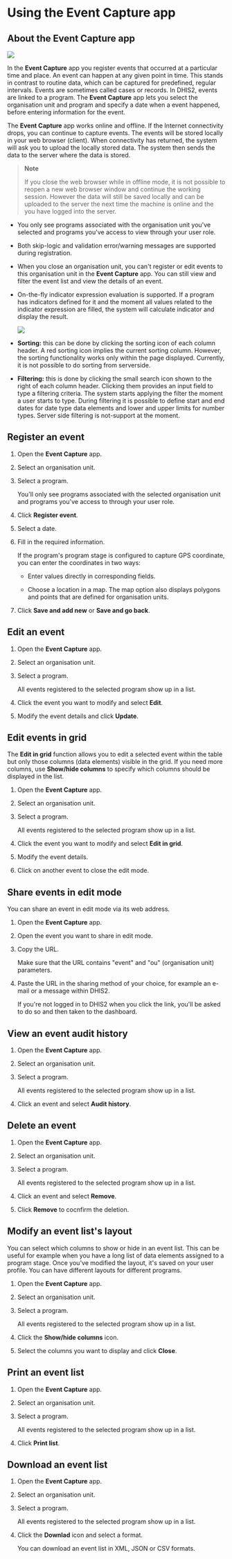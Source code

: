 # Using the Event Capture app

<!--DHIS2-SECTION-ID:event_capture_app-->

## About the Event Capture app

<!--DHIS2-SECTION-ID:about_event_capture_app-->

![](resources/images/event_capture/event_list.png)

In the **Event Capture** app you register events that occurred at a
particular time and place. An event can happen at any given point in
time. This stands in contrast to routine data, which can be captured for
predefined, regular intervals. Events are sometimes called cases or
records. In DHIS2, events are linked to a program. The **Event Capture**
app lets you select the organisation unit and program and specify a date
when a event happened, before entering information for the event.

The **Event Capture** app works online and offline. If the Internet
connectivity drops, you can continue to capture events. The events will
be stored locally in your web browser (client). When connectivity has
returned, the system will ask you to upload the locally stored data. The
system then sends the data to the server where the data is stored.

> **Note**
> 
> If you close the web browser while in offline mode, it is not possible
> to reopen a new web browser window and continue the working session.
> However the data will still be saved locally and can be uploaded to
> the server the next time the machine is online and the you have logged
> into the server.

  - You only see programs associated with the organisation unit you've
    selected and programs you've access to view through your user role.

  - Both skip-logic and validation error/warning messages are supported
    during registration.

  - When you close an organisation unit, you can't register or edit
    events to this organisation unit in the **Event Capture** app. You
    can still view and filter the event list and view the details of an
    event.

  - On-the-fly indicator expression evaluation is supported. If a
    program has indicators defined for it and the moment all values
    related to the indicator expression are filled, the system will
    calculate indicator and display the result.
    
    ![](resources/images/event_capture/event_editing.png)

  - **Sorting:** this can be done by clicking the sorting icon of each
    column header. A red sorting icon implies the current sorting
    column. However, the sorting functionality works only within the
    page displayed. Currently, it is not possible to do sorting from
    serverside.

  - **Filtering:** this is done by clicking the small search icon shown
    to the right of each column header. Clicking them provides an input
    field to type a filtering criteria. The system starts applying the
    filter the moment a user starts to type. During filtering it is
    possible to define start and end dates for date type data elements
    and lower and upper limits for number types. Server side filtering
    is not-support at the moment.

## Register an event

<!--DHIS2-SECTION-ID:event_capture_register_event-->

1.  Open the **Event Capture** app.

2.  Select an organisation unit.

3.  Select a program.
    
    You'll only see programs associated with the selected organisation
    unit and programs you've access to through your user role.

4.  Click **Register event**.

5.  Select a date.

6.  Fill in the required information.
    
    If the program's program stage is configured to capture GPS
    coordinate, you can enter the coordinates in two ways:
    
      - Enter values directly in corresponding fields.
    
      - Choose a location in a map. The map option also displays
        polygons and points that are defined for organisation units.

7.  Click **Save and add new** or **Save and go back**.

## Edit an event

<!--DHIS2-SECTION-ID:event_capture_edit_event-->

1.  Open the **Event Capture** app.

2.  Select an organisation unit.

3.  Select a program.
    
    All events registered to the selected program show up in a list.

4.  Click the event you want to modify and select **Edit**.

5.  Modify the event details and click **Update**.

## Edit events in grid

<!--DHIS2-SECTION-ID:event_capture_edit_event_grid-->

The **Edit in grid** function allows you to edit a selected event within
the table but only those columns (data elements) visible in the grid. If
you need more columns, use **Show/hide columns** to specify which
columns should be displayed in the list.

1.  Open the **Event Capture** app.

2.  Select an organisation unit.

3.  Select a program.
    
    All events registered to the selected program show up in a list.

4.  Click the event you want to modify and select **Edit in grid**.

5.  Modify the event details.

6.  Click on another event to close the edit mode.

## Share events in edit mode

<!--DHIS2-SECTION-ID:event_capture_share_event_edit_mode-->

You can share an event in edit mode via its web address.

1.  Open the **Event Capture** app.

2.  Open the event you want to share in edit mode.

3.  Copy the URL.
    
    Make sure that the URL contains "event" and "ou" (organisation unit)
    parameters.

4.  Paste the URL in the sharing method of your choice, for example an
    e-mail or a message within DHIS2.
    
    If you're not logged in to DHIS2 when you click the link, you'll be
    asked to do so and then taken to the dashboard.

## View an event audit history

<!--DHIS2-SECTION-ID:event_capture_view_event_audit_history-->

1.  Open the **Event Capture** app.

2.  Select an organisation unit.

3.  Select a program.
    
    All events registered to the selected program show up in a list.

4.  Click an event and select **Audit history**.

## Delete an event

<!--DHIS2-SECTION-ID:event_capture_delete_event-->

1.  Open the **Event Capture** app.

2.  Select an organisation unit.

3.  Select a program.
    
    All events registered to the selected program show up in a list.

4.  Click an event and select **Remove**.

5.  Click **Remove** to cocnfirm the deletion.

## Modify an event list's layout

<!--DHIS2-SECTION-ID:event_capture_modify_event_list_layout-->

You can select which columns to show or hide in an event list. This can
be useful for example when you have a long list of data elements
assigned to a program stage. Once you've modified the layout, it's saved
on your user profile. You can have different layouts for different
programs.

1.  Open the **Event Capture** app.

2.  Select an organisation unit.

3.  Select a program.
    
    All events registered to the selected program show up in a list.

4.  Click the **Show/hide columns** icon.

5.  Select the columns you want to display and click **Close**.

## Print an event list

<!--DHIS2-SECTION-ID:event_capture_print_event_list-->

1.  Open the **Event Capture** app.

2.  Select an organisation unit.

3.  Select a program.
    
    All events registered to the selected program show up in a list.

4.  Click **Print list**.

## Download an event list

<!--DHIS2-SECTION-ID:event_capture_download_event_list-->

1.  Open the **Event Capture** app.

2.  Select an organisation unit.

3.  Select a program.
    
    All events registered to the selected program show up in a list.

4.  Click the **Downlad** icon and select a format.
    
    You can download an event list in XML, JSON or CSV formats.

